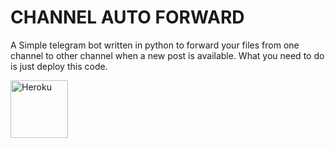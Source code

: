 # CHANNEL AUTO FORWARD
A Simple telegram bot written in python to forward your files from one channel to other channel when a new post is available. What you need to do is just deploy this code. 

<a href="https://heroku.com/deploy?template=https://github.com/golujha9936/Post-Forward-Bot"><img align="center" alt="Heroku" width="92px" src="https://www.nicepng.com/png/full/223-2233246_heroku-logo-salesforce-heroku.png"></p>
